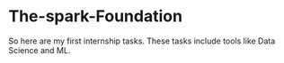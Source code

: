# The-spark-Foundation
So here are my first internship tasks. These tasks include tools like Data Science and ML.  
